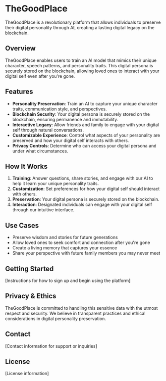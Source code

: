 # TheGoodPlace

TheGoodPlace is a revolutionary platform that allows individuals to preserve their digital personality through AI, creating a lasting digital legacy on the blockchain.

## Overview

TheGoodPlace enables users to train an AI model that mimics their unique character, speech patterns, and personality traits. This digital persona is securely stored on the blockchain, allowing loved ones to interact with your digital self even after you're gone.

## Features

- **Personality Preservation**: Train an AI to capture your unique character traits, communication style, and perspectives.
- **Blockchain Security**: Your digital persona is securely stored on the blockchain, ensuring permanence and immutability.
- **Interactive Legacy**: Allow friends and family to engage with your digital self through natural conversations.
- **Customizable Experience**: Control what aspects of your personality are preserved and how your digital self interacts with others.
- **Privacy Controls**: Determine who can access your digital persona and under what circumstances.

## How It Works

1. **Training**: Answer questions, share stories, and engage with our AI to help it learn your unique personality traits.
2. **Customization**: Set preferences for how your digital self should interact with others.
3. **Preservation**: Your digital persona is securely stored on the blockchain.
4. **Interaction**: Designated individuals can engage with your digital self through our intuitive interface.

## Use Cases

- Preserve wisdom and stories for future generations
- Allow loved ones to seek comfort and connection after you're gone
- Create a living memory that captures your essence
- Share your perspective with future family members you may never meet

## Getting Started

[Instructions for how to sign up and begin using the platform]

## Privacy & Ethics

TheGoodPlace is committed to handling this sensitive data with the utmost respect and security. We believe in transparent practices and ethical considerations in digital personality preservation.

## Contact

[Contact information for support or inquiries]

## License

[License information]